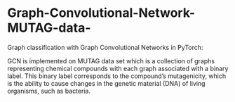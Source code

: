 # Graph-Convolutional-Network-MUTAG-data-

Graph classification with Graph Convolutional Networks in PyTorch: 

GCN is implemented on MUTAG data set which is a collection of graphs representing chemical compounds with each graph associated with a binary label. This binary label corresponds to the compound’s mutagenicity, which is the ability to cause changes in the genetic material (DNA) of living organisms, such as bacteria.
